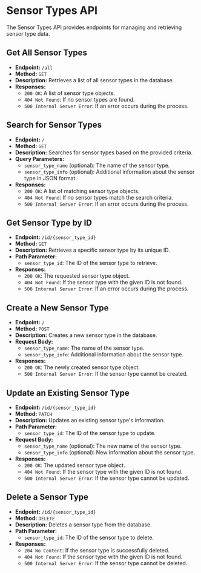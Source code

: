 # Sensor Types API

The Sensor Types API provides endpoints for managing and retrieving sensor type data.

## Get All Sensor Types

- **Endpoint:** `/all`
- **Method:** `GET`
- **Description:** Retrieves a list of all sensor types in the database.
- **Responses:**
  - `200 OK`: A list of sensor type objects.
  - `404 Not Found`: If no sensor types are found.
  - `500 Internal Server Error`: If an error occurs during the process.

## Search for Sensor Types

- **Endpoint:** `/`
- **Method:** `GET`
- **Description:** Searches for sensor types based on the provided criteria.
- **Query Parameters:**
  - `sensor_type_name` (optional): The name of the sensor type.
  - `sensor_type_info` (optional): Additional information about the sensor type in JSON format.
- **Responses:**
  - `200 OK`: A list of matching sensor type objects.
  - `404 Not Found`: If no sensor types match the search criteria.
  - `500 Internal Server Error`: If an error occurs during the process.

## Get Sensor Type by ID

- **Endpoint:** `/id/{sensor_type_id}`
- **Method:** `GET`
- **Description:** Retrieves a specific sensor type by its unique ID.
- **Path Parameter:**
  - `sensor_type_id`: The ID of the sensor type to retrieve.
- **Responses:**
  - `200 OK`: The requested sensor type object.
  - `404 Not Found`: If the sensor type with the given ID is not found.
  - `500 Internal Server Error`: If an error occurs during the process.

## Create a New Sensor Type

- **Endpoint:** `/`
- **Method:** `POST`
- **Description:** Creates a new sensor type in the database.
- **Request Body:**
  - `sensor_type_name`: The name of the sensor type.
  - `sensor_type_info`: Additional information about the sensor type.
- **Responses:**
  - `200 OK`: The newly created sensor type object.
  - `500 Internal Server Error`: If the sensor type cannot be created.

## Update an Existing Sensor Type

- **Endpoint:** `/id/{sensor_type_id}`
- **Method:** `PATCH`
- **Description:** Updates an existing sensor type's information.
- **Path Parameter:**
  - `sensor_type_id`: The ID of the sensor type to update.
- **Request Body:**
  - `sensor_type_name` (optional): The new name of the sensor type.
  - `sensor_type_info` (optional): New information about the sensor type.
- **Responses:**
  - `200 OK`: The updated sensor type object.
  - `404 Not Found`: If the sensor type with the given ID is not found.
  - `500 Internal Server Error`: If the sensor type cannot be updated.

## Delete a Sensor Type

- **Endpoint:** `/id/{sensor_type_id}`
- **Method:** `DELETE`
- **Description:** Deletes a sensor type from the database.
- **Path Parameter:**
  - `sensor_type_id`: The ID of the sensor type to delete.
- **Responses:**
  - `204 No Content`: If the sensor type is successfully deleted.
  - `404 Not Found`: If the sensor type with the given ID is not found.
  - `500 Internal Server Error`: If the sensor type cannot be deleted.
